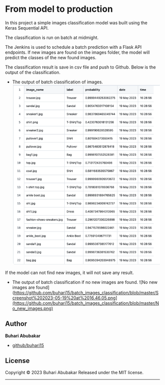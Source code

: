 # From model to production

In this project a simple images classification model was built using the Keras Sequential API.

The classification is run on batch at midmight. 

The Jenkins is used to schedule a batch prediction with a Flask API endpoints.
If new images are found on the images folder, the model will predict the classes of the new found images. 

The classification result is save in csv file and push to Github. Below is the output of the classification.
* The output of batch classification of images.<br>
![Output for batch result](https://github.com/buhari15/batch_images_classification/blob/master/Screenshot%202023-05-19%20at%2016.46.05.png)

If the model can not find new images, it will not save any result.<br>
* The output of batch classification if no new images are found.
![No new images are found](https://github.com/buhari15/batch_images_classification/blob/master/Screenshot%202023-05-19%20at%2016.46.05.png](https://github.com/buhari15/batch_images_classification/blob/master/No_new_images.png)

## Author

**Buhari Abubakar**

+ [github/buhari15](https://github.com/buhari15)

## License

Copyright © 2023 Buhari Abubakar
Released under the MIT license.

***
